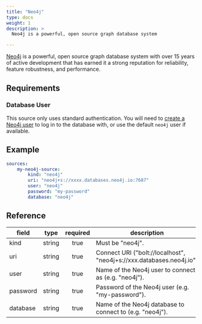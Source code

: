 ```yaml
---
title: "Neo4j"
type: docs
weight: 1
description: >
  Neo4j is a powerful, open source graph database system

---
```


[Neo4j][neo4j-docs] is a powerful, open source graph database system with over
15 years of active development that has earned it a strong reputation for
reliability, feature robustness, and performance.

[neo4j-docs]: https://neo4j.com/docs

## Requirements 

### Database User

This source only uses standard authentication. You will need to [create a Neo4j
user][neo4j-users] to log in to the database with, or use the default `neo4j`
user if available. 

[neo4j-users]: https://neo4j.com/docs/operations-manual/current/authentication-authorization/manage-users/

## Example

```yaml
sources:
    my-neo4j-source:
        kind: "neo4j"
        uri: "neo4j+s://xxxx.databases.neo4j.io:7687"
        user: "neo4j"
        password: "my-password"
        database: "neo4j"
```

## Reference

| **field** | **type** | **required** | **description**                                                      |
|-----------|:--------:|:------------:|----------------------------------------------------------------------|
| kind      |  string  |     true     | Must be "neo4j".                                                     |
| uri       |  string  |     true     | Connect URI ("bolt://localhost", "neo4j+s://xxx.databases.neo4j.io") |
| user      |  string  |     true     | Name of the Neo4j user to connect as (e.g. "neo4j").                 |
| password  |  string  |     true     | Password of the Neo4j user (e.g. "my-password").                     |
| database  |  string  |     true     | Name of the Neo4j database to connect to (e.g. "neo4j").             |


